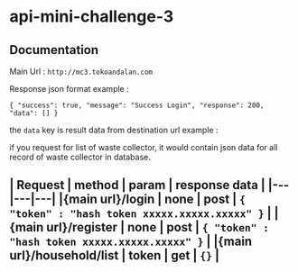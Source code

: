 # api-mini-challenge-3

## Documentation

Main Url : `http://mc3.tokoandalan.com`

Response json format example : 

`{
    "success": true,
    "message": "Success Login",
    "response": 200,
    "data": []
}`

the `data` key is result data from destination url example :

if you request for list of waste collector, it would contain json data for all record of waste collector in database.

| Request | method | param | response data |
|---|---|---|
|{main url}/login | none | post | `{ "token" : "hash token xxxxx.xxxxx.xxxxx" }` |
|{main url}/register | none | post | `{ "token" : "hash token xxxxx.xxxxx.xxxxx" }` | 
|{main url}/household/list | token | get | `{}` |
-------------------------------------------------
